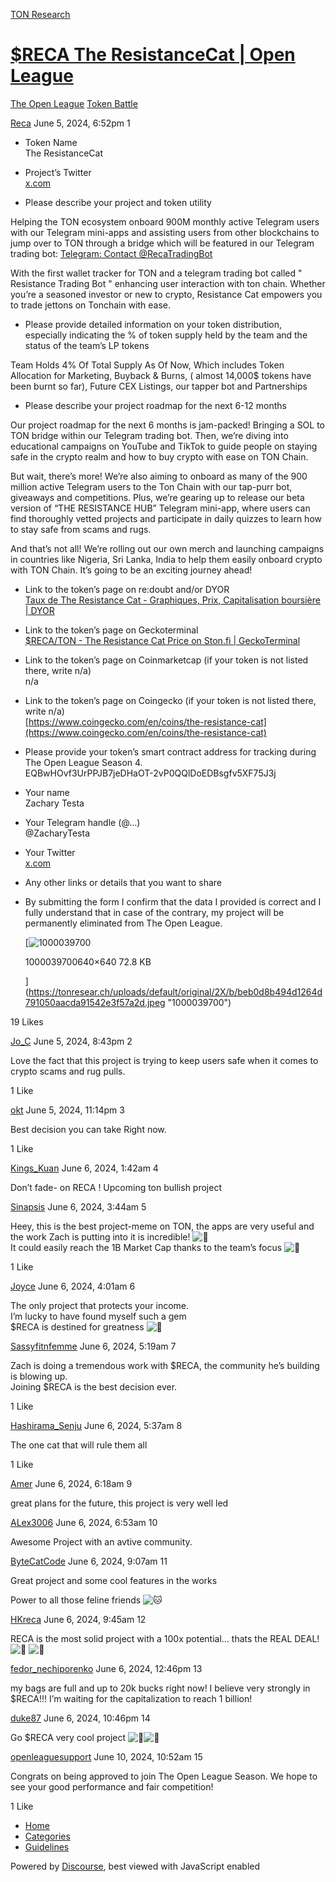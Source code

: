 [TON Research](/)

# [$RECA The ResistanceCat | Open League](/t/reca-the-resistancecat-open-league/20154)

[The Open League](/c/the-open-league/token-leaderboard/57)  [Token Battle](/c/the-open-league/token-leaderboard/57) 

    

[Reca](https://tonresear.ch/u/Reca)   June 5, 2024, 6:52pm  1

*   Token Name  
    The ResistanceCat
    
*   Project’s Twitter  
    [x.com](https://x.com/ResistanceCat)
    
*   Please describe your project and token utility
    

Helping the TON ecosystem onboard 900M monthly active Telegram users with our Telegram mini-apps and assisting users from other blockchains to jump over to TON through a bridge which will be featured in our Telegram trading bot: [Telegram: Contact @RecaTradingBot](https://t.me/RecaTradingBot)

With the first wallet tracker for TON and a telegram trading bot called " Resistance Trading Bot " enhancing user interaction with ton chain. Whether you’re a seasoned investor or new to crypto, Resistance Cat empowers you to trade jettons on Tonchain with ease.

*   Please provide detailed information on your token distribution, especially indicating the % of token supply held by the team and the status of the team’s LP tokens

Team Holds 4% Of Total Supply As Of Now, Which includes Token Allocation for Marketing, Buyback & Burns, ( almost 14,000$ tokens have been burnt so far), Future CEX Listings, our tapper bot and Partnerships

*   Please describe your project roadmap for the next 6-12 months

Our project roadmap for the next 6 months is jam-packed! Bringing a SOL to TON bridge within our Telegram trading bot. Then, we’re diving into educational campaigns on YouTube and TikTok to guide people on staying safe in the crypto realm and how to buy crypto with ease on TON Chain.

But wait, there’s more! We’re also aiming to onboard as many of the 900 million active Telegram users to the Ton Chain with our tap-purr bot, giveaways and competitions. Plus, we’re gearing up to release our beta version of “THE RESISTANCE HUB” Telegram mini-app, where users can find thoroughly vetted projects and participate in daily quizzes to learn how to stay safe from scams and rugs.

And that’s not all! We’re rolling out our own merch and launching campaigns in countries like Nigeria, Sri Lanka, India to help them easily onboard crypto with TON Chain. It’s going to be an exciting journey ahead!

*   Link to the token’s page on re:doubt and/or DYOR  
    [Taux de The Resistance Cat - Graphiques, Prix, Capitalisation boursière | DYOR](https://dyor.io/fr/token/EQBwHOvf3UrPPJB7jeDHaOT-2vP0QQlDoEDBsgfv5XF75J3j)
    
*   Link to the token’s page on Geckoterminal  
    [$RECA/TON - The Resistance Cat Price on Ston.fi | GeckoTerminal](https://www.geckoterminal.com/ton/pools/EQC5_Js0m5eO2BF4gAppApvOao9idv7uDALfHDfbMDO67b9Y)
    
*   Link to the token’s page on Coinmarketcap (if your token is not listed there, write n/a)  
    n/a
    
*   Link to the token’s page on Coingecko (if your token is not listed there, write n/a)  
    [https://www.coingecko.com/en/coins/the-resistance-cat](https://www.coingecko.com/en/coins/the-resistance-cat)
    
*   Please provide your token’s smart contract address for tracking during The Open League Season 4.  
    EQBwHOvf3UrPPJB7jeDHaOT-2vP0QQlDoEDBsgfv5XF75J3j
    
*   Your name  
    Zachary Testa
    
*   Your Telegram handle (@…)  
    @ZacharyTesta
    
*   Your Twitter  
    [x.com](https://x.com/KingWifhat?t=-VVjFCZi6JtfruZJI0A0jg&s=09)
    
*   Any other links or details that you want to share
    
*   By submitting the form I confirm that the data I provided is correct and I fully understand that in case of the contrary, my project will be permanently eliminated from The Open League.  
    
    [![1000039700](https://tonresear.ch/uploads/default/optimized/2X/b/beb0d8b494d1264d791050aacda91542e3f57a2d_2_500x500.jpeg)
    
    1000039700640×640 72.8 KB
    
    ](https://tonresear.ch/uploads/default/original/2X/b/beb0d8b494d1264d791050aacda91542e3f57a2d.jpeg "1000039700")
    

  19 Likes

[Jo\_C](https://tonresear.ch/u/Jo_C) June 5, 2024, 8:43pm  2

Love the fact that this project is trying to keep users safe when it comes to crypto scams and rug pulls.

  1 Like

[okt](https://tonresear.ch/u/okt) June 5, 2024, 11:14pm  3

Best decision you can take Right now.

  1 Like

[Kings\_Kuan](https://tonresear.ch/u/Kings_Kuan) June 6, 2024, 1:42am  4

Don’t fade- on RECA ! Upcoming ton bullish project

 

[Sinapsis](https://tonresear.ch/u/Sinapsis) June 6, 2024, 3:44am  5

Heey, this is the best project-meme on TON, the apps are very useful and the work Zach is putting into it is incredible! ![:heart_hands:](https://tonresear.ch/images/emoji/twitter/heart_hands.png?v=12 ":heart_hands:")  
It could easily reach the 1B Market Cap thanks to the team’s focus ![:rocket:](https://tonresear.ch/images/emoji/twitter/rocket.png?v=12 ":rocket:")

  1 Like

[Joyce](https://tonresear.ch/u/Joyce) June 6, 2024, 4:01am  6

The only project that protects your income.  
I’m lucky to have found myself such a gem  
$RECA is destined for greatness ![:raised_hands:](https://tonresear.ch/images/emoji/twitter/raised_hands.png?v=12 ":raised_hands:")

 

[Sassyfitnfemme](https://tonresear.ch/u/Sassyfitnfemme) June 6, 2024, 5:19am  7

Zach is doing a tremendous work with $RECA, the community he’s building is blowing up.  
Joining $RECA is the best decision ever.

  1 Like

[Hashirama\_Senju](https://tonresear.ch/u/Hashirama_Senju) June 6, 2024, 5:37am  8

The one cat that will rule them all

  1 Like

[Amer](https://tonresear.ch/u/Amer) June 6, 2024, 6:18am  9

great plans for the future, this project is very well led

 

[ALex3006](https://tonresear.ch/u/ALex3006) June 6, 2024, 6:53am  10

Awesome Project with an avtive community.

 

[ByteCatCode](https://tonresear.ch/u/ByteCatCode) June 6, 2024, 9:07am  11

Great project and some cool features in the works

Power to all those feline friends ![:cat:](https://tonresear.ch/images/emoji/twitter/cat.png?v=12 ":cat:")

 

[HKreca](https://tonresear.ch/u/HKreca) June 6, 2024, 9:45am  12

RECA is the most solid project with a 100x potential… thats the REAL DEAL! ![:rocket:](https://tonresear.ch/images/emoji/twitter/rocket.png?v=12 ":rocket:") ![:rocket:](https://tonresear.ch/images/emoji/twitter/rocket.png?v=12 ":rocket:")

 

[fedor\_nechiporenko](https://tonresear.ch/u/fedor_nechiporenko) June 6, 2024, 12:46pm  13

my bags are full and up to 20k bucks right now! I believe very strongly in $RECA!!! I’m waiting for the capitalization to reach 1 billion!

 

[duke87](https://tonresear.ch/u/duke87) June 6, 2024, 10:46pm  14

Go $RECA very cool project ![:handshake:](https://tonresear.ch/images/emoji/twitter/handshake.png?v=12 ":handshake:")![:clap:](https://tonresear.ch/images/emoji/twitter/clap.png?v=12 ":clap:")

 

[openleaguesupport](https://tonresear.ch/u/openleaguesupport) June 10, 2024, 10:52am  15

Congrats on being approved to join The Open League Season. We hope to see your good performance and fair competition!

  1 Like

*   [Home](/)
*   [Categories](/categories)
*   [Guidelines](/guidelines)

Powered by [Discourse](https://www.discourse.org), best viewed with JavaScript enabled